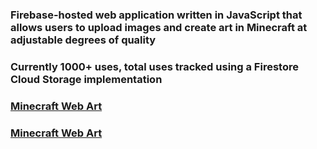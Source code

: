 ### Firebase-hosted web application written in JavaScript that allows users to upload images and create art in Minecraft at adjustable degrees of quality
### Currently 1000+ uses, total uses tracked using a Firestore Cloud Storage implementation
### [Minecraft Web Art](https://minecraft-art.web.app/)
### [Minecraft Web Art](https://minecraft-art.firebaseapp.com/)

